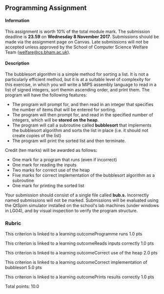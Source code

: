 ## Programming Assignment

#### Information

This assignment is worth 10% of the total module mark. The submission deadline is **23.59** on **Wednesday 8 November 2017**. Submissions should be made via the assignment page on Canvas. Late submissions will not be accepted unless approved by the School of Computer Science Welfare Team ([welfare@cs.bham.ac.uk](mailto:welfare@cs.bham.ac.uk)).

#### Description

The bubblesort algorithm is a simple method for sorting a list. It is not a particularly efficient method, but it is at a suitable level of complexity for this exercise, in which you will write a MIPS assembly language to read in a list of signed integers, sort themin ascending order, and print them. The program will have the following features:

- The program will prompt for, and then read in an integer that specifies the number of items that will be entered for sorting.
- The program will then prompt for, and read in the specified number of integers, which will be **stored on the heap**.
- The program will call a subroutine called **bubblesort** that implements the bubblesort algorithm and sorts the list in place (i.e. it should not create copies of the list)
- The program will print the sorted list and then terminate.

Credit (ten marks) will be awarded as follows:

- One mark for a program that runs (even if incorrect)
- One mark for reading the inputs
- Two marks for correct use of the heap
- Five marks for correct implementation of the bubblesort algorithm as a subroutine
- One mark for printing the sorted list

Your submission should consist of a single file called **bub.s.** Incorrectly named submissions will not be marked. Submissions will be evaluated using the QtSpim simulator installed on the school's lab machines (under windows in LG04), and by visual inspection to verify the program structure.

### Rubric

This criterion is linked to a learning outcomeProgramme runs
1.0 pts  

This criterion is linked to a learning outcomeReads inputs correctly
1.0 pts  

This criterion is linked to a learning outcomeCorrect use of the heap
2.0 pts  

This criterion is linked to a learning outcomeCorrect implementation of bubblesort
5.0 pts  

This criterion is linked to a learning outcomePrints results correctly
1.0 pts  

Total points: 10.0